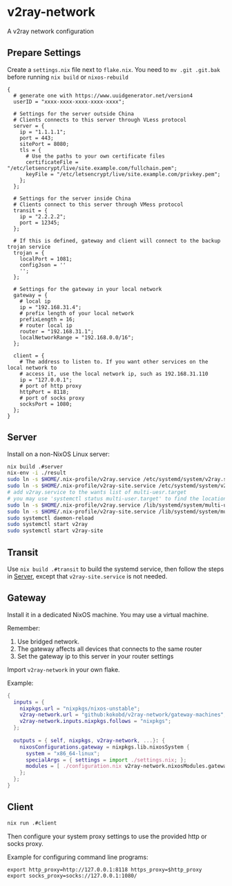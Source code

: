 # v2ray-network

A v2ray network configuration

## Prepare Settings

Create a `settings.nix` file next to `flake.nix`. You need to `mv .git .git.bak` before
running `nix build` or `nixos-rebuild`

```
{
  # generate one with https://www.uuidgenerator.net/version4
  userID = "xxxx-xxxx-xxxx-xxxx-xxxx";

  # Settings for the server outside China
  # Clients connects to this server through VLess protocol
  server = {
    ip = "1.1.1.1";
    port = 443;
    sitePort = 8080;
    tls = {
      # Use the paths to your own certificate files
      certificateFile = "/etc/letsencrypt/live/site.example.com/fullchain.pem";
      keyFile = "/etc/letsencrypt/live/site.example.com/privkey.pem";
    };
  };

  # Settings for the server inside China
  # Clients connect to this server through VMess protocol
  transit = {
    ip = "2.2.2.2";
    port = 12345;
  };

  # If this is defined, gateway and client will connect to the backup trojan service
  trojan = {
    localPort = 1081;
    configJson = ''
    '';
  };

  # Settings for the gateway in your local network
  gateway = {
    # local ip
    ip = "192.168.31.4";
    # prefix length of your local network
    prefixLength = 16;
    # router local ip
    router = "192.168.31.1";
    localNetworkRange = "192.168.0.0/16";
  };

  client = {
    # The address to listen to. If you want other services on the local network to
    # access it, use the local network ip, such as 192.168.31.110
    ip = "127.0.0.1";
    # port of http proxy
    httpPort = 8118;
    # port of socks proxy
    socksPort = 1080;
  };
}
```

## Server

Install on a non-NixOS Linux server:

```sh
nix build .#server
nix-env -i ./result
sudo ln -s $HOME/.nix-profile/v2ray.service /etc/systemd/system/v2ray.service
sudo ln -s $HOME/.nix-profile/v2ray-site.service /etc/systemd/system/v2ray-site.service
# add v2ray.service to the wants list of multi-uesr.target
# you may use 'systemctl status multi-user.target' to find the location of multi-user.target
sudo ln -s $HOME/.nix-profile/v2ray.service /lib/systemd/system/multi-user.target.wants/v2ray.service
sudo ln -s $HOME/.nix-profile/v2ray-site.service /lib/systemd/system/multi-user.target.wants/v2ray-site.service
sudo systemctl daemon-reload
sudo systemctl start v2ray
sudo systemctl start v2ray-site
```

## Transit

Use `nix build .#transit` to build the systemd service, then follow the steps in [Server](#Server), except
that `v2ray-site.service` is not needed.

## Gateway

Install it in a dedicated NixOS machine. You may use a virtual machine.

Remember:
1. Use bridged network.
2. The gateway affects all devices that connects to the same router
3. Set the gateway ip to this server in your router settings

Import `v2ray-network` in your own flake.

Example:

```nix
{
  inputs = {
    nixpkgs.url = "nixpkgs/nixos-unstable";
    v2ray-network.url = "github:kokobd/v2ray-network/gateway-machines";
    v2ray-network.inputs.nixpkgs.follows = "nixpkgs";
  };
  
  outputs = { self, nixpkgs, v2ray-network, ...}: {
    nixosConfigurations.gateway = nixpkgs.lib.nixosSystem {
      system = "x86_64-linux";
      specialArgs = { settings = import ./settings.nix; };
      modules = [ ./configuration.nix v2ray-network.nixosModules.gateway ];
    };
  };
}
```

## Client

```sh
nix run .#client
```

Then configure your system proxy settings to use the provided http or socks proxy.

Example for configuring command line programs:
```
export http_proxy=http://127.0.0.1:8118 https_proxy=$http_proxy
export socks_proxy=socks://127.0.0.1:1080/
```
